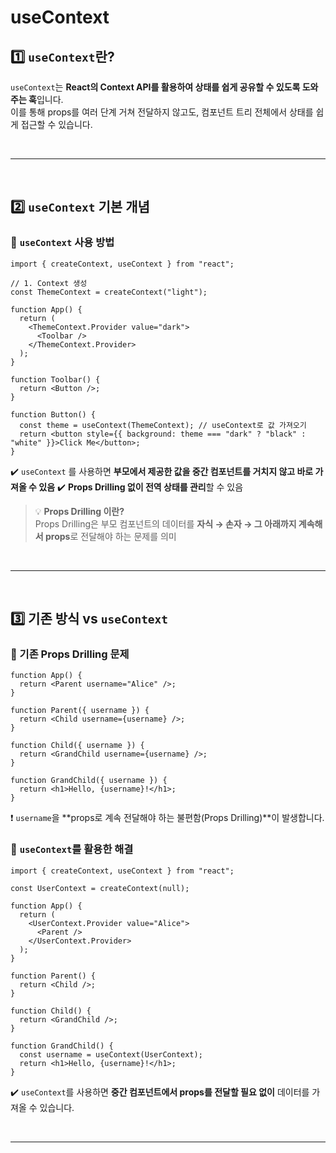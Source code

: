 # useContext
## 1️⃣ `useContext`란?
`useContext`는 **React의 Context API를 활용하여 상태를 쉽게 공유할 수 있도록 도와주는 훅**입니다.  
이를 통해 props를 여러 단계 거쳐 전달하지 않고도, 컴포넌트 트리 전체에서 상태를 쉽게 접근할 수 있습니다.

<br>

- - -

<br>


## 2️⃣ `useContext` 기본 개념
### 🔹 `useContext` 사용 방법
```tsx
import { createContext, useContext } from "react";

// 1. Context 생성
const ThemeContext = createContext("light");

function App() {
  return (
    <ThemeContext.Provider value="dark">
      <Toolbar />
    </ThemeContext.Provider>
  );
}

function Toolbar() {
  return <Button />;
}

function Button() {
  const theme = useContext(ThemeContext); // useContext로 값 가져오기
  return <button style={{ background: theme === "dark" ? "black" : "white" }}>Click Me</button>;
}
```

✔️ `useContext` 를 사용하면 **부모에서 제공한 값을 중간 컴포넌트를 거치지 않고 바로 가져올 수 있음**
✔️ **Props Drilling 없이 전역 상태를 관리**할 수 있음

> 💡 **Props Drilling 이란?**  
Props Drilling은 부모 컴포넌트의 데이터를 **자식 → 손자 → 그 아래까지 계속해서 props**로 전달해야 하는 문제를 의미

<br>

- - -

<br>

## 3️⃣ 기존 방식 vs `useContext`
### 🔹 기존 Props Drilling 문제
```tsx
function App() {
  return <Parent username="Alice" />;
}

function Parent({ username }) {
  return <Child username={username} />;
}

function Child({ username }) {
  return <GrandChild username={username} />;
}

function GrandChild({ username }) {
  return <h1>Hello, {username}!</h1>;
}
```
❗ `username`을 **props로 계속 전달해야 하는 불편함(Props Drilling)**이 발생합니다.

### 🔹 `useContext`를 활용한 해결
```tsx
import { createContext, useContext } from "react";

const UserContext = createContext(null);

function App() {
  return (
    <UserContext.Provider value="Alice">
      <Parent />
    </UserContext.Provider>
  );
}

function Parent() {
  return <Child />;
}

function Child() {
  return <GrandChild />;
}

function GrandChild() {
  const username = useContext(UserContext);
  return <h1>Hello, {username}!</h1>;
}
```
✔️ `useContext`를 사용하면 **중간 컴포넌트에서 props를 전달할 필요 없이** 데이터를 가져올 수 있습니다.

<br>

- - -

<br>
